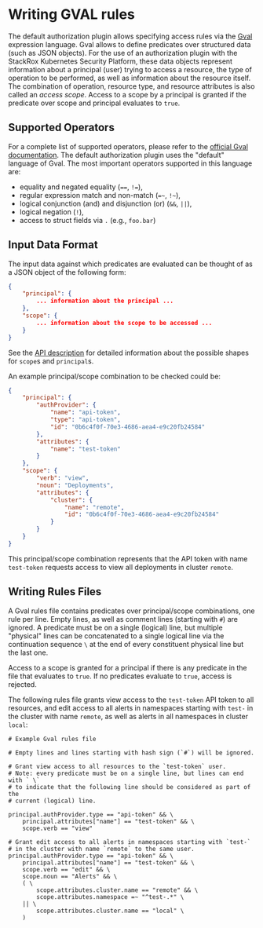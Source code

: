 # Writing GVAL rules

The default authorization plugin allows specifying access rules
via the [Gval](https://github.com/PaesslerAG/gval) expression language.
Gval allows to define predicates over structured data (such as
JSON objects). For the use of an authorization plugin with the
StackRox Kubernetes Security Platform, these data objects
represent information about a principal (user) trying to access
a resource, the type of operation to be performed, as well as
information about the resource itself. The combination of
operation, resource type, and resource attributes is also
called an *access scope*. Access to a scope by a principal is
granted if the predicate over scope and principal evaluates
to `true`.

## Supported Operators

For a complete list of supported operators, please refer to the
[official Gval documentation](https://github.com/PaesslerAG/gval#default-language).
The default authorization plugin uses the "default" language of
Gval. The most important operators supported in this language
are:
* equality and negated equality (`==`, `!=`),
* regular expression match and non-match (`=~`, `!~`),
* logical conjunction (and) and disjunction (or) (`&&`, `||`),
* logical negation (`!`),
* access to struct fields via `.` (e.g., `foo.bar`)

## Input Data Format

The input data against which predicates are evaluated can be
thought of as a JSON object of the following form:
```json
{
	"principal": {
		... information about the principal ...
	},
	"scope": {
		... information about the scope to be accessed ...
	}
}
```

See the [API description](api.md) for detailed information about
the possible shapes for `scope`s and `principal`s.

An example principal/scope combination to be checked could be:
```json
{
	"principal": {
		"authProvider": {
			"name": "api-token",
			"type": "api-token",
			"id": "0b6c4f0f-70e3-4686-aea4-e9c20fb24584"
		},
		"attributes": {
			"name": "test-token"
		}
	},
	"scope": {
		"verb": "view",
		"noun": "Deployments",
		"attributes": {
			"cluster": {
				"name": "remote",
				"id": "0b6c4f0f-70e3-4686-aea4-e9c20fb24584"
			}
		}
	}
}
```
This principal/scope combination represents that the API token
with name `test-token` requests access to view all deployments
in cluster `remote`.

## Writing Rules Files

A Gval rules file contains predicates over principal/scope
combinations, one rule per line. Empty lines, as well as comment
lines (starting with `#`) are ignored. A predicate must be on a single
(logical) line, but multiple "physical" lines can be concatenated to a single
logical line via the continuation sequence ` \ ` at the end of every constituent
physical line but the last one.

Access to a scope is granted for a principal if there is any
predicate in the file that evaluates to `true`. If no predicates
evaluate to `true`, access is rejected.

The following rules file grants view access to the `test-token` API
token to all resources, and edit access to all alerts in
namespaces starting with `test-` in the cluster with name
`remote`, as well as alerts in all namespaces in cluster `local`:

```
# Example Gval rules file

# Empty lines and lines starting with hash sign (`#`) will be ignored.

# Grant view access to all resources to the `test-token` user.
# Note: every predicate must be on a single line, but lines can end with ` \`
# to indicate that the following line should be considered as part of the
# current (logical) line.

principal.authProvider.type == "api-token" && \
	principal.attributes["name"] == "test-token" && \
	scope.verb == "view"
	
# Grant edit access to all alerts in namespaces starting with `test-`
# in the cluster with name `remote` to the same user.
principal.authProvider.type == "api-token" && \
	principal.attributes["name"] == "test-token" && \
	scope.verb == "edit" && \
	scope.noun == "Alerts" && \
	( \
		scope.attributes.cluster.name == "remote" && \
		scope.attributes.namespace =~ "^test-.*" \
	|| \
		scope.attributes.cluster.name == "local" \
	)
```
